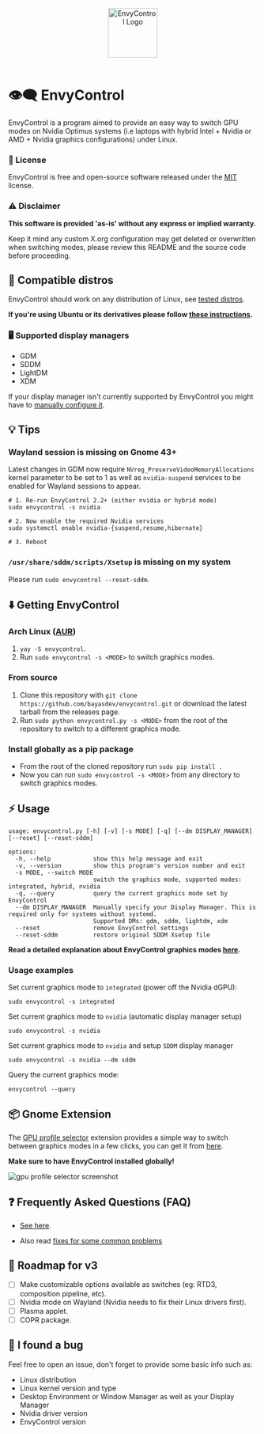 <div align="center">
<picture>
  <source media="(prefers-color-scheme: dark)" srcset="./logos/dark.png">
  <img alt="EnvyControl Logo" src="./logos/light.png" height="100px">
</picture>
</div>
<br>

# 👁‍🗨 EnvyControl

EnvyControl is a program aimed to provide an easy way to switch GPU modes on Nvidia Optimus systems (i.e laptops with hybrid Intel + Nvidia or AMD + Nvidia graphics configurations) under Linux.

### 📖 License

EnvyControl is free and open-source software released under the [MIT](https://github.com/bayasdev/envycontrol/blob/main/LICENSE) license.

### ⚠️ Disclaimer

**This software is provided 'as-is' without any express or implied warranty.**

Keep it mind any custom X.org configuration may get deleted or overwritten when switching modes, please review this README and the source code before proceeding.

## 🐧 Compatible distros

EnvyControl should work on any distribution of Linux, see [tested distros](https://github.com/bayasdev/envycontrol/wiki/Frequently-Asked-Questions#tested-distros).

**If you're using Ubuntu or its derivatives please follow [these instructions](https://github.com/bayasdev/envycontrol/wiki/Frequently-Asked-Questions#instructions-for-ubuntu-and-its-derivatives).**

### 🖥️ Supported display managers

- GDM
- SDDM
- LightDM
- XDM

If your display manager isn't currently supported by EnvyControl you might have to [manually configure it](https://github.com/bayasdev/envycontrol/wiki/Frequently-Asked-Questions#what-to-do-if-my-display-manager-is-not-supported).

## 💡 Tips

### Wayland session is missing on Gnome 43+

Latest changes in GDM now require `NVreg_PreserveVideoMemoryAllocations` kernel parameter to be set to 1 as well as `nvidia-suspend` services to be enabled for Wayland sessions to appear.

```
# 1. Re-run EnvyControl 2.2+ (either nvidia or hybrid mode)
sudo envycontrol -s nvidia

# 2. Now enable the required Nvidia services
sudo systemctl enable nvidia-{suspend,resume,hibernate}

# 3. Reboot
```

### `/usr/share/sddm/scripts/Xsetup` is missing on my system

Please run `sudo envycontrol --reset-sddm`.

## ⬇️ Getting EnvyControl

### Arch Linux ([AUR](https://aur.archlinux.org/packages/envycontrol))
1. `yay -S envycontrol`.
2. Run `sudo envycontrol -s <MODE>` to switch graphics modes.

### From source

1. Clone this repository with `git clone https://github.com/bayasdev/envycontrol.git` or download the latest tarball from the releases page.
2. Run `sudo python envycontrol.py -s <MODE>` from the root of the repository to switch to a different graphics mode.

### Install globally as a pip package

- From the root of the cloned repository run `sudo pip install .`
- Now you can run `sudo envycontrol -s <MODE>` from any directory to switch graphics modes.

## ⚡️ Usage

```
usage: envycontrol.py [-h] [-v] [-s MODE] [-q] [--dm DISPLAY_MANAGER] [--reset] [--reset-sddm]

options:
  -h, --help            show this help message and exit
  -v, --version         show this program's version number and exit
  -s MODE, --switch MODE
                        switch the graphics mode, supported modes: integrated, hybrid, nvidia
  -q, --query           query the current graphics mode set by EnvyControl
  --dm DISPLAY_MANAGER  Manually specify your Display Manager. This is required only for systems without systemd.
                        Supported DMs: gdm, sddm, lightdm, xdm
  --reset               remove EnvyControl settings
  --reset-sddm          restore original SDDM Xsetup file
```

**Read a detailed explanation about EnvyControl graphics modes [here](https://github.com/bayasdev/envycontrol/wiki/Frequently-Asked-Questions#graphics-modes-explained).**

### Usage examples

Set current graphics mode to `integrated` (power off the Nvidia dGPU):

```
sudo envycontrol -s integrated
```

Set current graphics mode to `nvidia` (automatic display manager setup)

```
sudo envycontrol -s nvidia
```

Set current graphics mode to `nvidia` and setup `SDDM` display manager

```
sudo envycontrol -s nvidia --dm sddm
```

Query the current graphics mode:

```
envycontrol --query
```

## 📦 Gnome Extension

The [GPU profile selector](https://github.com/LorenzoMorelli/GPU_profile_selector) extension provides a simple way to switch between graphics modes in a few clicks, you can get it from [here](https://extensions.gnome.org/extension/5009/gpu-profile-selector/).

**Make sure to have EnvyControl installed globally!**

![gpu profile selector screenshot](https://github.com/LorenzoMorelli/GPU_profile_selector/raw/main/img/extension_screenshot.png)

## ❓ Frequently Asked Questions (FAQ)

- [See here](https://github.com/bayasdev/envycontrol/wiki/Frequently-Asked-Questions).

- Also read [fixes for some common problems](https://github.com/DaVikingMan/EnvyControl/wiki/Fixes-for-some-common-problems)

## 📝 Roadmap for v3

- [ ] Make customizable options available as switches (eg: RTD3, composition pipeline, etc).
- [ ] Nvidia mode on Wayland (Nvidia needs to fix their Linux drivers first).
- [ ] Plasma applet.
- [ ] COPR package.

## 🐞 I found a bug

Feel free to open an issue, don't forget to provide some basic info such as:

- Linux distribution
- Linux kernel version and type
- Desktop Environment or Window Manager as well as your Display Manager
- Nvidia driver version
- EnvyControl version
